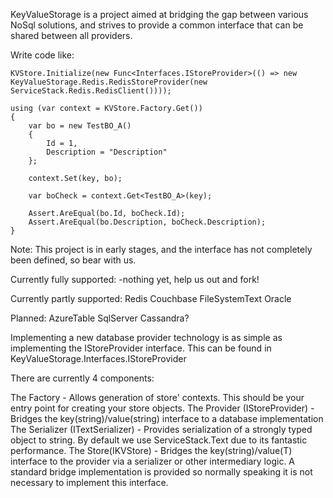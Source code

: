 KeyValueStorage is a project aimed at bridging the gap between various NoSql solutions, 
and strives to provide a common interface that can be shared between all providers.

Write code like:

	KVStore.Initialize(new Func<Interfaces.IStoreProvider>(() => new KeyValueStorage.Redis.RedisStoreProvider(new ServiceStack.Redis.RedisClient())));

	using (var context = KVStore.Factory.Get())
	{
		var bo = new TestBO_A()
		{
			Id = 1,
			Description = "Description"
		};

		context.Set(key, bo);

		var boCheck = context.Get<TestBO_A>(key);

		Assert.AreEqual(bo.Id, boCheck.Id);
		Assert.AreEqual(bo.Description, boCheck.Description);
	}



Note: This project is in early stages, and the interface has not completely been defined, so bear with us.

Currently fully supported:
-nothing yet, help us out and fork!


Currently partly supported:
Redis
Couchbase
FileSystemText
Oracle

Planned:
AzureTable
SqlServer
Cassandra?

Implementing a new database provider technology is as simple as implementing the IStoreProvider interface. This can be found in KeyValueStorage.Interfaces.IStoreProvider

There are currently 4 components:

The Factory - Allows generation of store' contexts. This should be your entry point for creating your store objects.
The Provider (IStoreProvider) - Bridges the key(string)/value(string) interface to a database implementation
The Serializer (ITextSerializer) - Provides serialization of a strongly typed object to string. By default we use ServiceStack.Text due to its fantastic performance.
The Store(IKVStore) - Bridges the key(string)/value(T) interface to the provider via a serializer or other intermediary logic. A standard bridge implementation is provided so normally speaking it is not necessary to implement this interface.
